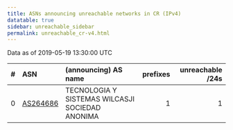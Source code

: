 ```yaml
---
title: ASNs announcing unreachable networks in CR (IPv4)
datatable: true
sidebar: unreachable_sidebar
permalink: unreachable_cr-v4.html
---
```


Data as of 2019-05-19 13:30:00 UTC


<div class="datatable-begin"></div>

|   # | ASN                                      | (announcing) AS name                            |   prefixes |   unreachable /24s |
|----:|:-----------------------------------------|:------------------------------------------------|-----------:|-------------------:|
|   0 | [AS264686](unreachable_AS264686-v4.html) | TECNOLOGIA Y SISTEMAS WILCASJI SOCIEDAD ANONIMA |          1 |                  1 |

<div class="datatable-end"></div>